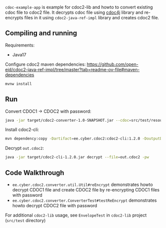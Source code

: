 `cdoc-example-app` is example for cdoc2-lib and howto to convert existing cdoc file to cdoc2 file. 
It decrypts cdoc file using [cdoc4j](https://github.com/open-eid/cdoc4j) library and re-encrypts 
files in it using `cdoc2-java-ref-impl` library and creates cdoc2 file.

## Compiling and running

Requirements:

* Java17

Configure cdoc2 maven dependencies: https://github.com/open-eid/cdoc2-java-ref-impl/tree/master?tab=readme-ov-file#maven-dependencies

```bash
mvnw install
```

## Run

Convert CDOC1 -> CDOC2 with password:
```bash
java -jar target/cdoc2-converter-1.0-SNAPSHOT.jar --cdoc=src/test/resources/cdoc/valid_cdoc11_ECC.cdoc -p12=src/test/resources/ecc/ecc.p12:test --cdoc2=out.cdoc2
```

Install cdoc2-cli:
```bash
mvn dependency:copy -Dartifact=ee.cyber.cdoc2:cdoc2-cli:1.2.0 -DoutputDirectory=./target
```

Decrypt `out.cdoc2`:
```bash
java -jar target/cdoc2-cli-1.2.0.jar decrypt --file=out.cdoc2 -pw
```

## Code Walkthrough

* `ee.cyber.cdoc2.converter.util.Util#reEncrypt` demonstrates howto decrypt CDOC1 file and create CDOC2
  file by re-encrypting CDOC1 files with password
* `ee.cyber.cdoc2.converter.ConverterTest#testReEncrypt` demonstrates howto decrypt CDOC2 file with password

For additional `cdoc2-lib` usage, see `EnvelopeTest` in `cdoc2-lib` project (`src/test` directory)
